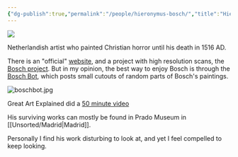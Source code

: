 ```yaml
---
{"dg-publish":true,"permalink":"/people/hieronymus-bosch/","title":"Hieronymus Bosch","updated":"2023-02-14T12:10:05.406-08:00"}
---
```


![](https://pbs.twimg.com/media/FXKbIdTXwAIPfzw?format=jpg&name=900x900)

Netherlandish artist who painted Christian horror until his death in 1516 AD.

There is an "official" [website](https://www.hieronymus-bosch.org/), and a project with high resolution scans, the [Bosch project](http://boschproject.org/#/artworks/). But in my opinion, the best way to enjoy Bosch is through the [Bosch Bot](https://twitter.com/boschbot), which posts small cutouts of random parts of Bosch's paintings.

![boschbot.jpg](/img/user/Embeds/boschbot.jpg)

Great Art Explained did a [50 minute video](https://www.youtube.com/watch?v=vBG621XEegk)

His surviving works can mostly be found in Prado Museum in [[Unsorted/Madrid\|Madrid]].

Personally I find his work disturbing to look at, and yet I feel compelled to keep looking.